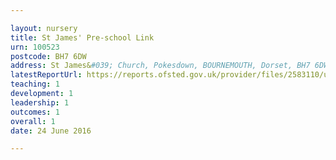 ```yaml
---

layout: nursery
title: St James' Pre-school Link
urn: 100523
postcode: BH7 6DW
address: St James&#039; Church, Pokesdown, BOURNEMOUTH, Dorset, BH7 6DW
latestReportUrl: https://reports.ofsted.gov.uk/provider/files/2583110/urn/100523.pdf
teaching: 1
development: 1
leadership: 1
outcomes: 1
overall: 1
date: 24 June 2016

---
```

